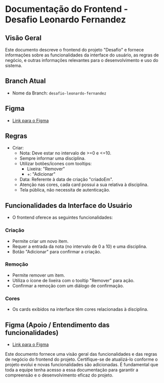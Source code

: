# Documentação do Frontend - Desafio Leonardo Fernandez

## Visão Geral

Este documento descreve o frontend do projeto "Desafio" e fornece informações sobre as funcionalidades da interface do usuário, as regras de negócio, e outras informações relevantes para o desenvolvimento e uso do sistema.

## Branch Atual

- Nome da Branch: `desafio-leonardo-fernandez`

## Figma

- [Link para o Figma](https://www.figma.com/file/JzfPFVyczStkdzC3zmoa9I/Desafio?type=design&node-id=4-507&t=o5tNlYwj4k9y06Ue-0)

## Regras

- Criar:
  - Nota: Deve estar no intervalo de >=0 e <=10.
  - Sempre informar uma disciplina.
  - Utilizar botões/ícones com tooltips:
    - Lixeira: "Remover"
    - +: "Adicionar"
  - Data: Referente à data de criação "criadoEm".
  - Atenção nas cores, cada card possui a sua relativa à disciplina.
  - Tela pública, não necessita de autenticação.

## Funcionalidades da Interface do Usuário

- O frontend oferece as seguintes funcionalidades:

### Criação

- Permite criar um novo item.
- Requer a entrada da nota (no intervalo de 0 a 10) e uma disciplina.
- Botão "Adicionar" para confirmar a criação.

### Remoção

- Permite remover um item.
- Utiliza o ícone de lixeira com o tooltip "Remover" para ação.
- Confirmar a remoção com um diálogo de confirmação.

### Cores

- Os cards exibidos na interface têm cores relacionadas à disciplina.

## Figma (Apoio / Entendimento das funcionalidades)

- [Link para o Figma](https://www.figma.com/file/JzfPFVyczStkdzC3zmoa9I/Desafio?type=design&node-id=4-507&t=o5tNlYwj4k9y06Ue-0)

Este documento fornece uma visão geral das funcionalidades e das regras de negócio do frontend do projeto. Certifique-se de atualizá-lo conforme o projeto evolui e novas funcionalidades são adicionadas. É fundamental que toda a equipe tenha acesso a essa documentação para garantir a compreensão e o desenvolvimento eficaz do projeto.
